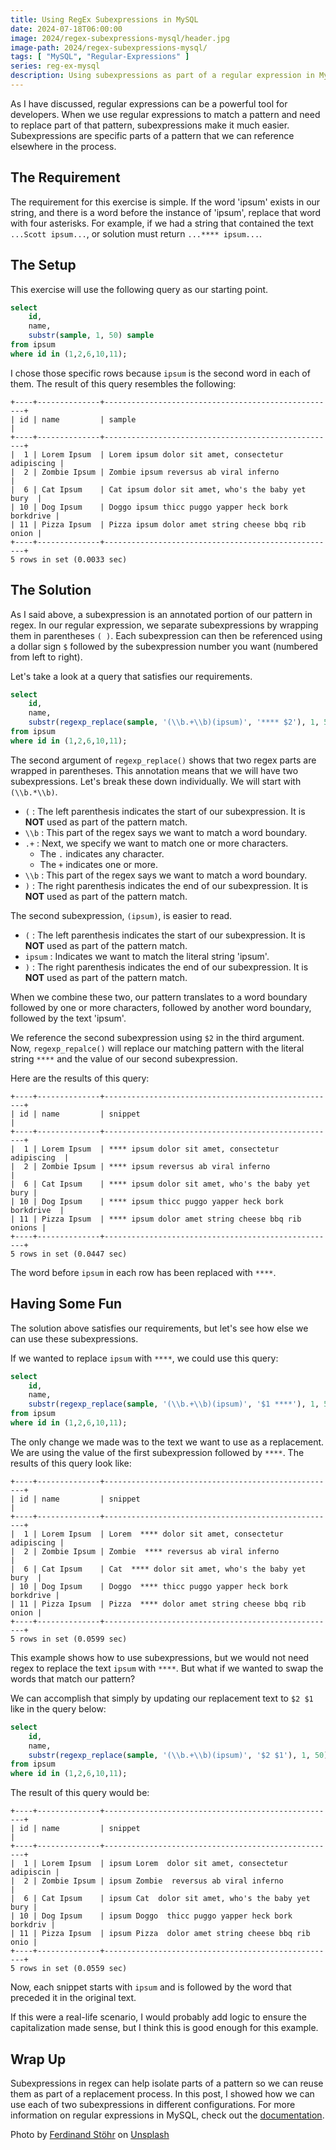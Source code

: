 ```yaml
---
title: Using RegEx Subexpressions in MySQL
date: 2024-07-18T06:00:00
image: 2024/regex-subexpressions-mysql/header.jpg
image-path: 2024/regex-subexpressions-mysql/
tags: [ "MySQL", "Regular-Expressions" ]
series: reg-ex-mysql
description: Using subexpressions as part of a regular expression in MySQL
---
```


As I have discussed, regular expressions can be a powerful tool for developers. When we use regular expressions to match a pattern and need to replace part of that pattern, subexpressions make it much easier. Subexpressions are specific parts of a pattern that we can reference elsewhere in the process.

## The Requirement

The requirement for this exercise is simple. If the word 'ipsum' exists in our string, and there is a word before the instance of 'ipsum', replace that word with four asterisks. For example, if we had a string that contained the text `...Scott ipsum...`, or solution must return `...**** ipsum...`.

## The Setup

This exercise will use the following query as our starting point.

```sql
select
    id,
    name,
    substr(sample, 1, 50) sample
from ipsum
where id in (1,2,6,10,11);
```

I chose those specific rows because `ipsum` is the second word in each of them. The result of this query resembles the following:

```text
+----+--------------+----------------------------------------------------+
| id | name         | sample                                             |
+----+--------------+----------------------------------------------------+
|  1 | Lorem Ipsum  | Lorem ipsum dolor sit amet, consectetur adipiscing |
|  2 | Zombie Ipsum | Zombie ipsum reversus ab viral inferno             |
|  6 | Cat Ipsum    | Cat ipsum dolor sit amet, who's the baby yet bury  |
| 10 | Dog Ipsum    | Doggo ipsum thicc puggo yapper heck bork borkdrive |
| 11 | Pizza Ipsum  | Pizza ipsum dolor amet string cheese bbq rib onion |
+----+--------------+----------------------------------------------------+
5 rows in set (0.0033 sec)
```

## The Solution

As I said above, a subexpression is an annotated portion of our pattern in regex. In our regular expression, we separate subexpressions by wrapping them in parentheses `( )`. Each subexpression can then be referenced using a dollar sign `$` followed by the subexpression number you want (numbered from left to right).

Let's take a look at a query that satisfies our requirements.

```sql
select
    id,
    name,
    substr(regexp_replace(sample, '(\\b.+\\b)(ipsum)', '**** $2'), 1, 50) snippet
from ipsum
where id in (1,2,6,10,11);
```

The second argument of `regexp_replace()` shows that two regex parts are wrapped in parentheses. This annotation means that we will have two subexpressions. Let's break these down individually. We will start with `(\\b.*\\b)`.

* `(` : The left parenthesis indicates the start of our subexpression. It is **NOT** used as part of the pattern match.
* `\\b` : This part of the regex says we want to match a word boundary.
* `.+` : Next, we specify we want to match one or more characters.
  * The `.` indicates any character.
  * The `+` indicates one or more.
* `\\b` : This part of the regex says we want to match a word boundary.
* `)` : The right parenthesis indicates the end of our subexpression. It is **NOT** used as part of the pattern match.

The second subexpression, `(ipsum)`, is easier to read.

* `(` : The left parenthesis indicates the start of our subexpression. It is **NOT** used as part of the pattern match.
* `ipsum` : Indicates we want to match the literal string 'ipsum'.
* `)` : The right parenthesis indicates the end of our subexpression. It is **NOT** used as part of the pattern match.

When we combine these two, our pattern translates to a word boundary followed by one or more characters, followed by another word boundary, followed by the text 'ipsum'.

We reference the second subexpression using `$2` in the third argument. Now, `regexp_repalce()` will replace our matching pattern with the literal string `****` and the value of our second subexpression.

Here are the results of this query:

```text
+----+--------------+----------------------------------------------------+
| id | name         | snippet                                            |
+----+--------------+----------------------------------------------------+
|  1 | Lorem Ipsum  | **** ipsum dolor sit amet, consectetur adipiscing  |
|  2 | Zombie Ipsum | **** ipsum reversus ab viral inferno               |
|  6 | Cat Ipsum    | **** ipsum dolor sit amet, who's the baby yet bury |
| 10 | Dog Ipsum    | **** ipsum thicc puggo yapper heck bork borkdrive  |
| 11 | Pizza Ipsum  | **** ipsum dolor amet string cheese bbq rib onions |
+----+--------------+----------------------------------------------------+
5 rows in set (0.0447 sec)
```

The word before `ipsum` in each row has been replaced with `****`.

## Having Some Fun

The solution above satisfies our requirements, but let's see how else we can use these subexpressions.

If we wanted to replace `ipsum` with `****`, we could use this query:

```sql
select
    id,
    name,
    substr(regexp_replace(sample, '(\\b.+\\b)(ipsum)', '$1 ****'), 1, 50) snippet
from ipsum
where id in (1,2,6,10,11);
```

The only change we made was to the text we want to use as a replacement. We are using the value of the first subexpression followed by `****`. The results of this query look like:

```text
+----+--------------+----------------------------------------------------+
| id | name         | snippet                                            |
+----+--------------+----------------------------------------------------+
|  1 | Lorem Ipsum  | Lorem  **** dolor sit amet, consectetur adipiscing |
|  2 | Zombie Ipsum | Zombie  **** reversus ab viral inferno             |
|  6 | Cat Ipsum    | Cat  **** dolor sit amet, who's the baby yet bury  |
| 10 | Dog Ipsum    | Doggo  **** thicc puggo yapper heck bork borkdrive |
| 11 | Pizza Ipsum  | Pizza  **** dolor amet string cheese bbq rib onion |
+----+--------------+----------------------------------------------------+
5 rows in set (0.0599 sec)
```

This example shows how to use subexpressions, but we would not need regex to replace the text `ipsum` with `****`. But what if we wanted to swap the words that match our pattern?

We can accomplish that simply by updating our replacement text to `$2 $1` like in the query below:

```sql
select
    id,
    name,
    substr(regexp_replace(sample, '(\\b.+\\b)(ipsum)', '$2 $1'), 1, 50) snippet
from ipsum
where id in (1,2,6,10,11);
```

The result of this query would be:

```text
+----+--------------+----------------------------------------------------+
| id | name         | snippet                                            |
+----+--------------+----------------------------------------------------+
|  1 | Lorem Ipsum  | ipsum Lorem  dolor sit amet, consectetur adipiscin |
|  2 | Zombie Ipsum | ipsum Zombie  reversus ab viral inferno            |
|  6 | Cat Ipsum    | ipsum Cat  dolor sit amet, who's the baby yet bury |
| 10 | Dog Ipsum    | ipsum Doggo  thicc puggo yapper heck bork borkdriv |
| 11 | Pizza Ipsum  | ipsum Pizza  dolor amet string cheese bbq rib onio |
+----+--------------+----------------------------------------------------+
5 rows in set (0.0559 sec)
```

Now, each snippet starts with `ipsum` and is followed by the word that preceded it in the original text.

If this were a real-life scenario, I would probably add logic to ensure the capitalization made sense, but I think this is good enough for this example.

## Wrap Up

Subexpressions in regex can help isolate parts of a pattern so we can reuse them as part of a replacement process. In this post, I showed how we can use each of two subexpressions in different configurations. For more information on regular expressions in MySQL, check out the [documentation](https://dev.mysql.com/doc/refman/8.4/en/regexp.html).

Photo by <a href="https://unsplash.com/@fellowferdi?utm_content=creditCopyText&utm_medium=referral&utm_source=unsplash">Ferdinand Stöhr</a> on <a href="https://unsplash.com/photos/teal-and-pink-artwork-NFs6dRTBgaM?utm_content=creditCopyText&utm_medium=referral&utm_source=unsplash">Unsplash</a>
  
  
